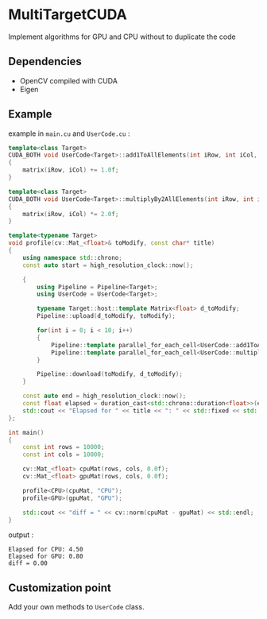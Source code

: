 # MultiTargetCUDA

Implement algorithms for GPU and CPU without to duplicate the code

## Dependencies

- OpenCV compiled with CUDA
- Eigen

## Example

example in `main.cu` and `UserCode.cu` :


```c++
template<class Target>
CUDA_BOTH void UserCode<Target>::add1ToAllElements(int iRow, int iCol, Matrix<float>& matrix)
{
    matrix(iRow, iCol) += 1.0f;
}

template<class Target>
CUDA_BOTH void UserCode<Target>::multiplyBy2AllElements(int iRow, int iCol, Matrix<float>& matrix)
{
    matrix(iRow, iCol) *= 2.0f;
}

template<typename Target>
void profile(cv::Mat_<float>& toModify, const char* title)
{
    using namespace std::chrono;
    const auto start = high_resolution_clock::now();

    {
        using Pipeline = Pipeline<Target>;
        using UserCode = UserCode<Target>;

        typename Target::host::template Matrix<float> d_toModify;
        Pipeline::upload(d_toModify, toModify);

        for(int i = 0; i < 10; i++)
        {
            Pipeline::template parallel_for_each_cell<UserCode::add1ToAllElements>(d_toModify);
            Pipeline::template parallel_for_each_cell<UserCode::multiplyBy2AllElements>(d_toModify);
        }

        Pipeline::download(toModify, d_toModify);
    }

    const auto end = high_resolution_clock::now();
    const float elapsed = duration_cast<std::chrono::duration<float>>(end - start).count();
    std::cout << "Elapsed for " << title << ": " << std::fixed << std::setprecision(2)  << elapsed << std::endl;
};

int main()
{
    const int rows = 10000;
    const int cols = 10000;

    cv::Mat_<float> cpuMat(rows, cols, 0.0f);
    cv::Mat_<float> gpuMat(rows, cols, 0.0f);

    profile<CPU>(cpuMat, "CPU");
    profile<GPU>(gpuMat, "GPU");

    std::cout << "diff = " << cv::norm(cpuMat - gpuMat) << std::endl;
}
```

output :
```
Elapsed for CPU: 4.50
Elapsed for GPU: 0.80
diff = 0.00
```

## Customization point

Add your own methods to `UserCode` class.

